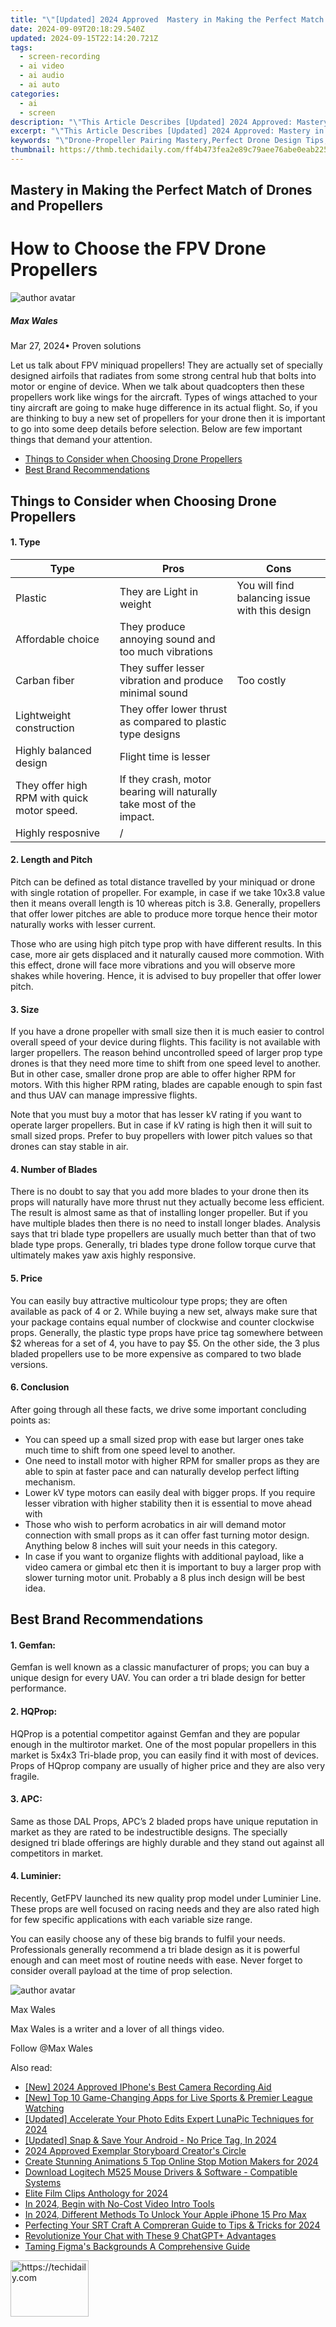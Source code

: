 ```yaml
---
title: "\"[Updated] 2024 Approved  Mastery in Making the Perfect Match of Drones and Propellers\""
date: 2024-09-09T20:18:29.540Z
updated: 2024-09-15T22:14:20.721Z
tags: 
  - screen-recording
  - ai video
  - ai audio
  - ai auto
categories: 
  - ai
  - screen
description: "\"This Article Describes [Updated] 2024 Approved: Mastery in Making the Perfect Match of Drones and Propellers\""
excerpt: "\"This Article Describes [Updated] 2024 Approved: Mastery in Making the Perfect Match of Drones and Propellers\""
keywords: "\"Drone-Propeller Pairing Mastery,Perfect Drone Design Tips,Optimal Propeller Choice Guide,Advanced Matching Drones,Enhancing Drone Performance,Proper Propellers for Drones,Expertise in Drone Setup\""
thumbnail: https://thmb.techidaily.com/ff4b473fea2e89c79aee76abe0eab2251a21420b8834da223e912daed0885bd1.jpg
---
```


## Mastery in Making the Perfect Match of Drones and Propellers

# How to Choose the FPV Drone Propellers

![author avatar](https://images.wondershare.com/filmora/article-images/max-wales-author.jpg)

##### Max Wales

 Mar 27, 2024• Proven solutions

Let us talk about FPV miniquad propellers! They are actually set of specially designed airfoils that radiates from some strong central hub that bolts into motor or engine of device. When we talk about quadcopters then these propellers work like wings for the aircraft. Types of wings attached to your tiny aircraft are going to make huge difference in its actual flight. So, if you are thinking to buy a new set of propellers for your drone then it is important to go into some deep details before selection. Below are few important things that demand your attention.

* [Things to Consider when Choosing Drone Propellers](#part1)
* [Best Brand Recommendations](#part2)

## Things to Consider when Choosing Drone Propellers

#### 1\. Type

| Type                                        | Pros                                                                 | Cons                                           |
| ------------------------------------------- | -------------------------------------------------------------------- | ---------------------------------------------- |
| Plastic                                     | They are Light in weight                                             | You will find balancing issue with this design |
| Affordable choice                           | They produce annoying sound and too much vibrations                  |                                                |
| Carban fiber                                | They suffer lesser vibration and produce minimal sound               | Too costly                                     |
| Lightweight construction                    | They offer lower thrust as compared to plastic type designs          |                                                |
| Highly balanced design                      | Flight time is lesser                                                |                                                |
| They offer high RPM with quick motor speed. | If they crash, motor bearing will naturally take most of the impact. |                                                |
| Highly resposnive                           | /                                                                    |                                                |

#### 2\. Length and Pitch

Pitch can be defined as total distance travelled by your miniquad or drone with single rotation of propeller. For example, in case if we take 10x3.8 value then it means overall length is 10 whereas pitch is 3.8\. Generally, propellers that offer lower pitches are able to produce more torque hence their motor naturally works with lesser current.

Those who are using high pitch type prop with have different results. In this case, more air gets displaced and it naturally caused more commotion. With this effect, drone will face more vibrations and you will observe more shakes while hovering. Hence, it is advised to buy propeller that offer lower pitch.

#### 3\. Size

If you have a drone propeller with small size then it is much easier to control overall speed of your device during flights. This facility is not available with larger propellers. The reason behind uncontrolled speed of larger prop type drones is that they need more time to shift from one speed level to another. But in other case, smaller drone prop are able to offer higher RPM for motors. With this higher RPM rating, blades are capable enough to spin fast and thus UAV can manage impressive flights.

Note that you must buy a motor that has lesser kV rating if you want to operate larger propellers. But in case if kV rating is high then it will suit to small sized props. Prefer to buy propellers with lower pitch values so that drones can stay stable in air.

#### 4\. Number of Blades

There is no doubt to say that you add more blades to your drone then its props will naturally have more thrust nut they actually become less efficient. The result is almost same as that of installing longer propeller. But if you have multiple blades then there is no need to install longer blades. Analysis says that tri blade type propellers are usually much better than that of two blade type props. Generally, tri blades type drone follow torque curve that ultimately makes yaw axis highly responsive.

#### 5\. Price

You can easily buy attractive multicolour type props; they are often available as pack of 4 or 2\. While buying a new set, always make sure that your package contains equal number of clockwise and counter clockwise props. Generally, the plastic type props have price tag somewhere between $2 whereas for a set of 4, you have to pay $5\. On the other side, the 3 plus bladed propellers use to be more expensive as compared to two blade versions.

#### 6\. Conclusion

After going through all these facts, we drive some important concluding points as:

* You can speed up a small sized prop with ease but larger ones take much time to shift from one speed level to another.
* One need to install motor with higher RPM for smaller props as they are able to spin at faster pace and can naturally develop perfect lifting mechanism.
* Lower kV type motors can easily deal with bigger props. If you require lesser vibration with higher stability then it is essential to move ahead with
* Those who wish to perform acrobatics in air will demand motor connection with small props as it can offer fast turning motor design. Anything below 8 inches will suit your needs in this category.
* In case if you want to organize flights with additional payload, like a video camera or gimbal etc then it is important to buy a larger prop with slower turning motor unit. Probably a 8 plus inch design will be best idea.

## Best Brand Recommendations

#### 1\. Gemfan:

Gemfan is well known as a classic manufacturer of props; you can buy a unique design for every UAV. You can order a tri blade design for better performance.

#### 2\. HQProp:

HQProp is a potential competitor against Gemfan and they are popular enough in the multirotor market. One of the most popular propellers in this market is 5x4x3 Tri-blade prop, you can easily find it with most of devices. Props of HQprop company are usually of higher price and they are also very fragile.

#### 3\. APC:

Same as those DAL Props, APC’s 2 bladed props have unique reputation in market as they are rated to be indestructible designs. The specially designed tri blade offerings are highly durable and they stand out against all competitors in market.

#### 4\. Luminier:

Recently, GetFPV launched its new quality prop model under Luminier Line. These props are well focused on racing needs and they are also rated high for few specific applications with each variable size range.

You can easily choose any of these big brands to fulfil your needs. Professionals generally recommend a tri blade design as it is powerful enough and can meet most of routine needs with ease. Never forget to consider overall payload at the time of prop selection.

![author avatar](https://images.wondershare.com/filmora/article-images/max-wales-author.jpg)

Max Wales

Max Wales is a writer and a lover of all things video.

Follow @Max Wales


<ins class="adsbygoogle"
     style="display:block"
     data-ad-format="autorelaxed"
     data-ad-client="ca-pub-7571918770474297"
     data-ad-slot="1223367746"></ins>



<ins class="adsbygoogle"
     style="display:block"
     data-ad-client="ca-pub-7571918770474297"
     data-ad-slot="8358498916"
     data-ad-format="auto"
     data-full-width-responsive="true"></ins>


<span class="atpl-alsoreadstyle">Also read:</span>
<div><ul>
<li><a href="https://fox-direct.techidaily.com/new-2024-approved-iphones-best-camera-recording-aid/"><u>[New] 2024 Approved IPhone's Best Camera Recording Aid</u></a></li>
<li><a href="https://fox-direct.techidaily.com/new-top-10-game-changing-apps-for-live-sports-and-premier-league-watching/"><u>[New] Top 10 Game-Changing Apps for Live Sports & Premier League Watching</u></a></li>
<li><a href="https://fox-direct.techidaily.com/updated-accelerate-your-photo-edits-expert-lunapic-techniques-for-2024/"><u>[Updated] Accelerate Your Photo Edits Expert LunaPic Techniques for 2024</u></a></li>
<li><a href="https://on-screen-recording.techidaily.com/updated-snap-and-save-your-android-no-price-tag-in-2024/"><u>[Updated] Snap & Save Your Android - No Price Tag, In 2024</u></a></li>
<li><a href="https://some-techniques.techidaily.com/2024-approved-exemplar-storyboard-creators-circle/"><u>2024 Approved Exemplar Storyboard Creator's Circle</u></a></li>
<li><a href="https://ai-vdieo-software.techidaily.com/create-stunning-animations-5-top-online-stop-motion-makers-for-2024/"><u>Create Stunning Animations 5 Top Online Stop Motion Makers for 2024</u></a></li>
<li><a href="https://hardware-updates.techidaily.com/download-logitech-m525-mouse-drivers-and-software-compatible-systems/"><u>Download Logitech M525 Mouse Drivers & Software - Compatible Systems</u></a></li>
<li><a href="https://fox-direct.techidaily.com/elite-film-clips-anthology-for-2024/"><u>Elite Film Clips Anthology for 2024</u></a></li>
<li><a href="https://fox-direct.techidaily.com/in-2024-begin-with-no-cost-video-intro-tools/"><u>In 2024, Begin with No-Cost Video Intro Tools</u></a></li>
<li><a href="https://ios-unlock.techidaily.com/in-2024-different-methods-to-unlock-your-apple-iphone-15-pro-max-by-drfone-ios/"><u>In 2024, Different Methods To Unlock Your Apple iPhone 15 Pro Max</u></a></li>
<li><a href="https://fox-access.techidaily.com/perfecting-your-srt-craft-a-compreran-guide-to-tips-and-tricks-for-2024/"><u>Perfecting Your SRT Craft A Compreran Guide to Tips & Tricks for 2024</u></a></li>
<li><a href="https://tech-savvy.techidaily.com/revolutionize-your-chat-with-these-9-chatgptplus-advantages/"><u>Revolutionize Your Chat with These 9 ChatGPT+ Advantages</u></a></li>
<li><a href="https://fox-direct.techidaily.com/taming-figmas-backgrounds-a-comprehensive-guide/"><u>Taming Figma's Backgrounds A Comprehensive Guide</u></a></li>
</ul></div>

<!-- affiliate ads begin -->
<a href="https://aligracehair.sjv.io/c/5597632/2135365/19272" target="_top" id="2135365">
  <img src="//a.impactradius-go.com/display-ad/19272-2135365" border="0" alt="https://techidaily.com" width="125" height="90"/>
</a>
<img height="0" width="0" src="https://aligracehair.sjv.io/i/5597632/2135365/19272" style="position:absolute;visibility:hidden;" border="0" />
<!-- affiliate ads end -->

